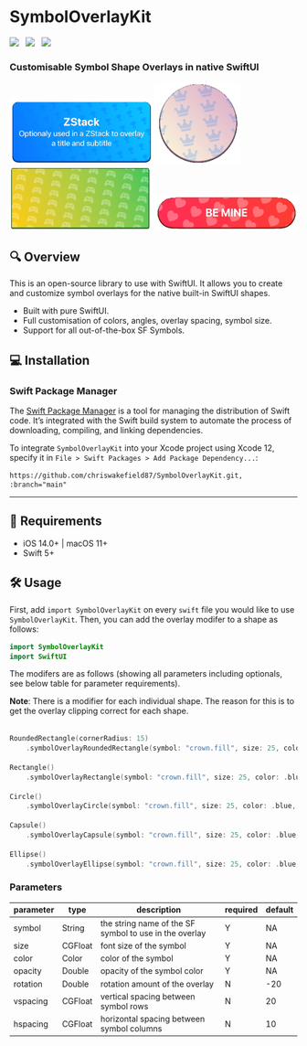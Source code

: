 # SymbolOverlayKit

<img src="https://img.shields.io/badge/PLATFORM-IOS%20-lightgray?style=for-the-badge" />&nbsp;&nbsp;&nbsp;<img src="https://img.shields.io/badge/LICENSE-MIT-lightgray?style=for-the-badge" />&nbsp;&nbsp;&nbsp;<img src="https://img.shields.io/badge/MADE WITH-SWIFTUI-orange?style=for-the-badge" />

### Customisable Symbol Shape Overlays in native SwiftUI

<p align="left">
  <img src="./Screenshots/roundedrectangle.png" width="250" />
  <img src="./Screenshots/circle.png" width="150"/>
  <img src="./Screenshots/rectangle.png" width="250" />
  <img src="./Screenshots/capsule.png" width="250" />
</p>

## 🔍 Overview

This is an open-source library to use with SwiftUI. It allows you to create and customize symbol overlays for the native built-in SwiftUI shapes.

- Built with pure SwiftUI.
- Full customisation of colors, angles, overlay spacing, symbol size.
- Support for all out-of-the-box SF Symbols.

## 💻 Installation

### Swift Package Manager

The [Swift Package Manager](https://swift.org/package-manager/) is a tool for managing the distribution of Swift code. It’s integrated with the Swift build system to automate the process of downloading, compiling, and linking dependencies.

To integrate `SymbolOverlayKit` into your Xcode project using Xcode 12, specify it in `File > Swift Packages > Add Package Dependency...`:

```ogdl
https://github.com/chriswakefield87/SymbolOverlayKit.git, :branch="main"
```

---

## 🧳 Requirements

- iOS 14.0+ | macOS 11+
- Swift 5+

## 🛠 Usage

First, add `import SymbolOverlayKit` on every `swift` file you would like to use `SymbolOverlayKit`. Then, you can add the overlay modifer to a shape as follows:

```swift
import SymbolOverlayKit
import SwiftUI
```
The modifers are as follows (showing all parameters including optionals, see below table for parameter requirements).

**Note**: There is a modifier for each individual shape. The reason for this is to get the overlay clipping correct for each shape.

```swift

RoundedRectangle(cornerRadius: 15)
    .symbolOverlayRoundedRectangle(symbol: "crown.fill", size: 25, color: .blue, opacity: 0.2, rectangleCornerRadius: 15, rotation: -10, vspacing: 20, hspacing: 15)

Rectangle()
    .symbolOverlayRectangle(symbol: "crown.fill", size: 25, color: .blue, opacity: 0.2, rotation: -10, vspacing: 20, hspacing: 15)

Circle()
    .symbolOverlayCircle(symbol: "crown.fill", size: 25, color: .blue, opacity: 0.2, rotation: -10, vspacing: 20, hspacing: 15)

Capsule()
    .symbolOverlayCapsule(symbol: "crown.fill", size: 25, color: .blue, opacity: 0.2, rotation: -10, vspacing: 20, hspacing: 15)

Ellipse()
    .symbolOverlayEllipse(symbol: "crown.fill", size: 25, color: .blue, opacity: 0.2, rotation: -10, vspacing: 20, hspacing: 15)
```

### Parameters

| parameter          | type           | description                                              | required                       | default                                                                 
| ------------------ | -------------- | -------------------------------------------------------- | ------------------------------ | --------------
| symbol             | String         | the string name of the SF symbol to use in the overlay   | Y                              | NA
| size               | CGFloat        | font size of the symbol                                  | Y                              | NA                                                              
| color              | Color          | color of the symbol                                      | Y                              | NA
| opacity            | Double         | opacity of the symbol color                              | Y                              | NA
| rotation           | Double         | rotation amount of the overlay                           | N                              | -20
| vspacing           | CGFloat        | vertical spacing between symbol rows                     | N                              | 20                                                           
| hspacing           | CGFloat        | horizontal spacing between symbol columns                | N                              | 10                                                               
